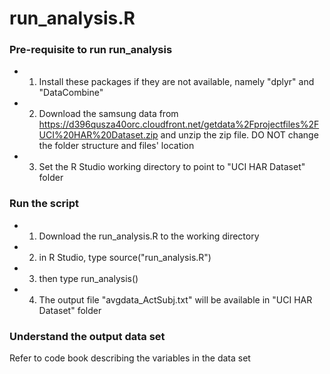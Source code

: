 run_analysis.R
==================

### Pre-requisite to run run_analysis
* 1. Install these packages if they are not available, namely "dplyr" and "DataCombine"
* 2. Download the samsung data from https://d396qusza40orc.cloudfront.net/getdata%2Fprojectfiles%2FUCI%20HAR%20Dataset.zip
and unzip the zip file. DO NOT change the folder structure and files' location
* 3. Set the R Studio working directory to point to "UCI HAR Dataset" folder

### Run the script

* 1. Download the run_analysis.R to the working directory
* 2. in R Studio, type source("run_analysis.R")
* 3. then type run_analysis() 
* 4. The output file "avgdata_ActSubj.txt" will be available in "UCI HAR Dataset" folder

### Understand the output data set
Refer to code book describing the variables in the data set
